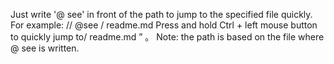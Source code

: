 Just write '@ see' in front of the path to jump to the specified file quickly.
For example:
// @see / readme.md
Press and hold Ctrl + left mouse button to quickly jump to/ readme.md ” 。
Note: the path is based on the file where @ see is written.
